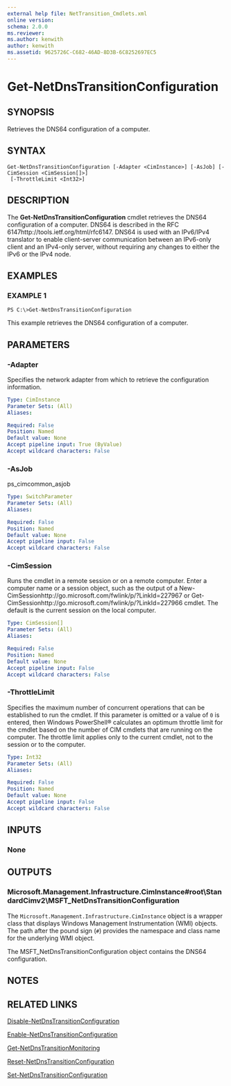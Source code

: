 ```yaml
---
external help file: NetTransition_Cmdlets.xml
online version: 
schema: 2.0.0
ms.reviewer:
ms.author: kenwith
author: kenwith
ms.assetid: 9625726C-C682-46AD-8D3B-6C8252697EC5
---
```


# Get-NetDnsTransitionConfiguration

## SYNOPSIS
Retrieves the DNS64 configuration of a computer.

## SYNTAX

```
Get-NetDnsTransitionConfiguration [-Adapter <CimInstance>] [-AsJob] [-CimSession <CimSession[]>]
 [-ThrottleLimit <Int32>]
```

## DESCRIPTION
The **Get-NetDnsTransitionConfiguration** cmdlet retrieves the DNS64 configuration of a computer.
DNS64 is described in the RFC 6147http://tools.ietf.org/html/rfc6147.
DNS64 is used with an IPv6/IPv4 translator to enable client-server communication between an IPv6-only client and an IPv4-only server, without requiring any changes to either the IPv6 or the IPv4 node.

## EXAMPLES

### EXAMPLE 1
```
PS C:\>Get-NetDnsTransitionConfiguration
```

This example retrieves the DNS64 configuration of a computer.

## PARAMETERS

### -Adapter
Specifies the network adapter from which to retrieve the configuration information.

```yaml
Type: CimInstance
Parameter Sets: (All)
Aliases: 

Required: False
Position: Named
Default value: None
Accept pipeline input: True (ByValue)
Accept wildcard characters: False
```

### -AsJob
ps_cimcommon_asjob

```yaml
Type: SwitchParameter
Parameter Sets: (All)
Aliases: 

Required: False
Position: Named
Default value: None
Accept pipeline input: False
Accept wildcard characters: False
```

### -CimSession
Runs the cmdlet in a remote session or on a remote computer.
Enter a computer name or a session object, such as the output of a New-CimSessionhttp://go.microsoft.com/fwlink/p/?LinkId=227967 or Get-CimSessionhttp://go.microsoft.com/fwlink/p/?LinkId=227966 cmdlet.
The default is the current session on the local computer.

```yaml
Type: CimSession[]
Parameter Sets: (All)
Aliases: 

Required: False
Position: Named
Default value: None
Accept pipeline input: False
Accept wildcard characters: False
```

### -ThrottleLimit
Specifies the maximum number of concurrent operations that can be established to run the cmdlet.
If this parameter is omitted or a value of `0` is entered, then Windows PowerShell® calculates an optimum throttle limit for the cmdlet based on the number of CIM cmdlets that are running on the computer.
The throttle limit applies only to the current cmdlet, not to the session or to the computer.

```yaml
Type: Int32
Parameter Sets: (All)
Aliases: 

Required: False
Position: Named
Default value: None
Accept pipeline input: False
Accept wildcard characters: False
```

## INPUTS

### None

## OUTPUTS

### Microsoft.Management.Infrastructure.CimInstance#root\StandardCimv2\MSFT_NetDnsTransitionConfiguration
The `Microsoft.Management.Infrastructure.CimInstance` object is a wrapper class that displays Windows Management Instrumentation (WMI) objects.
The path after the pound sign (`#`) provides the namespace and class name for the underlying WMI object.

The MSFT_NetDnsTransitionConfiguration object contains the DNS64 configuration.

## NOTES

## RELATED LINKS

[Disable-NetDnsTransitionConfiguration](./Disable-NetDnsTransitionConfiguration.md)

[Enable-NetDnsTransitionConfiguration](./Enable-NetDnsTransitionConfiguration.md)

[Get-NetDnsTransitionMonitoring](./Get-NetDnsTransitionMonitoring.md)

[Reset-NetDnsTransitionConfiguration](./Reset-NetDnsTransitionConfiguration.md)

[Set-NetDnsTransitionConfiguration](./Set-NetDnsTransitionConfiguration.md)

